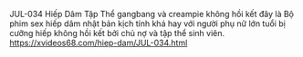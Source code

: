 
JUL-034 Hiếp Dâm Tập Thể gangbang và creampie không hồi kết	
đây là Bộ phim sex hiếp dâm nhật bản kịch tính khá hay với người phụ nữ lớn tuổi bị cưỡng hiếp không hồi kết bởi chủ nợ và tập thể sinh viên.	
https://xvideos68.com/hiep-dam/JUL-034.html	
